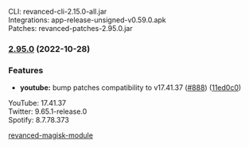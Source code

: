CLI: revanced-cli-2.15.0-all.jar  
Integrations: app-release-unsigned-v0.59.0.apk  
Patches: revanced-patches-2.95.0.jar  

### [2.95.0](https://github.com/revanced/revanced-patches/compare/v2.94.0...v2.95.0) (2022-10-28)
### Features
* **youtube:** bump patches compatibility to v17.41.37 ([#888](https://github.com/revanced/revanced-patches/issues/888)) ([11ed0c0](https://github.com/revanced/revanced-patches/commit/11ed0c0fb3236d87284806d2fa957699e908cc61))

  
YouTube: 17.41.37  
Twitter: 9.65.1-release.0  
Spotify: 8.7.78.373  

[revanced-magisk-module](https://github.com/j-hc/revanced-magisk-module)  
